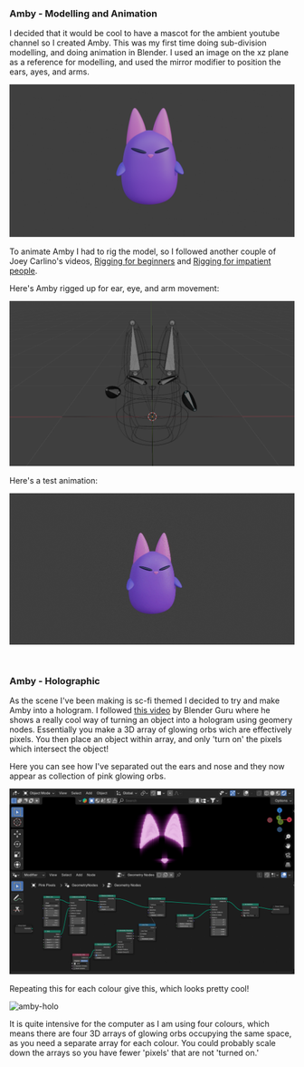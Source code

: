 
### Amby - Modelling and Animation

I decided that it would be cool to have a mascot for the ambient youtube channel so I created Amby. This was my first time doing sub-division modelling, and doing animation in Blender. I used an image on the xz plane as a reference for modelling, and used the mirror modifier to position the ears, ayes, and arms.

![amby](./images/day-10-amby-solid.PNG)

To animate Amby I had to rig the model, so I followed another couple of Joey Carlino's videos, [Rigging for beginners](https://youtu.be/m-Obo_nC3SM?si=KPkxLuXf9UDc9T2W) and [Rigging for impatient people](https://youtu.be/DDeB4tDVCGY?si=ILNaJpjzpzyMmocK).

Here's Amby rigged up for ear, eye, and arm movement:

![amby-rigged](./images/day-10-amby-bones.PNG)

Here's a test animation:

![amby-animated](./images/day-10-amby-v1.gif)

  <div style="height: 1em"> </div>

### Amby - Holographic

As the scene I've been making is sc-fi themed I decided to try and make Amby into a hologram. I followed [this video](https://youtu.be/0OsgS2JpM8k?si=BROIPg1-HVckylGX) by Blender Guru where he shows a really cool way of turning an object into a hologram using geomery nodes. Essentially you make a 3D array of glowing orbs wich are effectively pixels. You then place an object within array, and only 'turn on' the pixels which intersect the object!

Here you can see how I've separated out the ears and nose and they now appear as collection of pink glowing orbs.

![amby-geo-nodes](./images/day-10-amby-holo-geo-nodes.PNG)

Repeating this for each colour give this, which looks pretty cool!

![amby-holo](./images/day-10-amby-holo-2.gif)

It is quite intensive for the computer as I am using four colours, which means there are four 3D arrays of glowing orbs occupying the same space, as you need a separate array for each colour. You could probably scale down the arrays so you have fewer 'pixels' that are not 'turned on.'

<div style="height: 1em"> </div>
